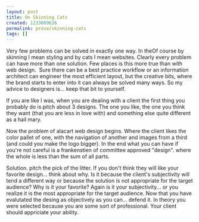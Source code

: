 ```yaml
---
layout: post
title: On Skinning Cats
created: 1233009626
permalink: prose/skinning-cats
tags: []
---
```

Very few problems can be solved in exactly one way. In theOf course by skinning I mean styling and by cats I mean websites. Clearly every problem can have more than one solution. Few places is this more true than with web design.  Sure there can be a best practice workflow or an information architect can engineer the most efficient layout, but the creative bits, where the brand starts to enter into it can always be solved many ways. So my advice to designers is... keep that bit to yourself.

If you are like I was, when you are dealing with a client the first thing you probably do is pitch about 3 designs. The one you like, the one you think they want (that you are less in love with) and something else quite different as a hail mary.

Now the problem of alacart web design begins. Where the client likes the color pallet of one, with the navigation of another and images from a third (and could you make the logo bigger). In the end what you can have if you're not careful is a frankenstien of committee approved "design". where the whole is less than the sum of all parts.

Solution. pitch the pick of the litter. If you don't think they will like your favorite design... think about why. Is it because the client's subjectivity will tend a different way or because the solution is not appropriate for the target audience? Why is it your favorite? Again is it your subjectivity... or you realize it is the most appropriate for the target audience. Now that you have evalutated the desing as objectively as you can... defend it. In theory you were selected because you are some sort of professional. Your client should appriciate your ability.
